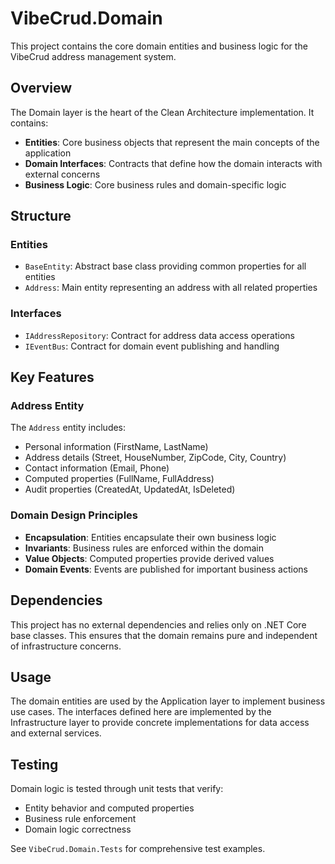 # VibeCrud.Domain

This project contains the core domain entities and business logic for the VibeCrud address management system.

## Overview

The Domain layer is the heart of the Clean Architecture implementation. It contains:

- **Entities**: Core business objects that represent the main concepts of the application
- **Domain Interfaces**: Contracts that define how the domain interacts with external concerns
- **Business Logic**: Core business rules and domain-specific logic

## Structure

### Entities
- `BaseEntity`: Abstract base class providing common properties for all entities
- `Address`: Main entity representing an address with all related properties

### Interfaces
- `IAddressRepository`: Contract for address data access operations
- `IEventBus`: Contract for domain event publishing and handling

## Key Features

### Address Entity
The `Address` entity includes:
- Personal information (FirstName, LastName)
- Address details (Street, HouseNumber, ZipCode, City, Country)
- Contact information (Email, Phone)
- Computed properties (FullName, FullAddress)
- Audit properties (CreatedAt, UpdatedAt, IsDeleted)

### Domain Design Principles
- **Encapsulation**: Entities encapsulate their own business logic
- **Invariants**: Business rules are enforced within the domain
- **Value Objects**: Computed properties provide derived values
- **Domain Events**: Events are published for important business actions

## Dependencies

This project has no external dependencies and relies only on .NET Core base classes. This ensures that the domain remains pure and independent of infrastructure concerns.

## Usage

The domain entities are used by the Application layer to implement business use cases. The interfaces defined here are implemented by the Infrastructure layer to provide concrete implementations for data access and external services.

## Testing

Domain logic is tested through unit tests that verify:
- Entity behavior and computed properties
- Business rule enforcement
- Domain logic correctness

See `VibeCrud.Domain.Tests` for comprehensive test examples.